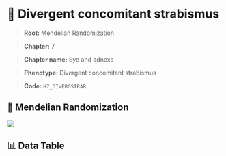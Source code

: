 # 🧪 Divergent concomitant strabismus

> **Root:** Mendelian Randomization

> **Chapter:** 7  

> **Chapter name:** Eye and adnexa

> **Phenotype:** Divergent concomitant strabismus  

> **Code:** `H7_DIVERGSTRAB`

## 🧬 Mendelian Randomization  

<img src="/MR/Figures/Forward/H7_DIVERGSTRAB.png"/>

## 📊 Data Table

<CsvTableMRF src="/MR_Data/Forward/H7_DIVERGSTRAB.csv"/>
